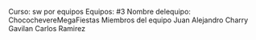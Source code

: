 Curso: sw por equipos
Equipos: #3
Nombre delequipo: ChocochevereMegaFiestas
Miembros del equipo
Juan Alejandro Charry Gavilan
Carlos Ramirez